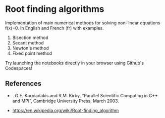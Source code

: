 # Root finding algorithms

Implementation of main numerical methods for solving non-linear equations f(x)=0. In English and French (fr) with examples.

1. Bisection method
2. Secant method
3. Newton's method
4. Fixed point method

Try launching the notebooks directly in your browser using Github's Codespaces!


## References
- . G.E. Karniadakis and R.M. Kirby, “Parallel Scientific Computing in C++ and MPI”, Cambridge University Press, March 2003.

- https://en.wikipedia.org/wiki/Root-finding_algorithm

